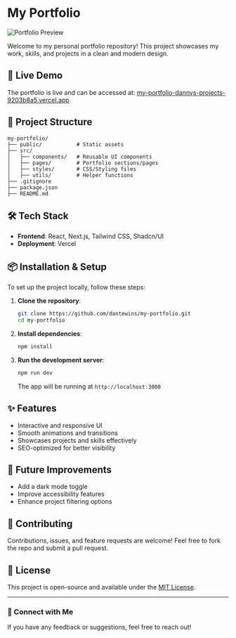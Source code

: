 # My Portfolio

![Portfolio Preview](https://my-portfolio-two-sigma-29.vercel.app/)

Welcome to my personal portfolio repository! This project showcases my work, skills, and projects in a clean and modern design.

## 🚀 Live Demo
The portfolio is live and can be accessed at:
[my-portfolio-dannys-projects-9203b8a5.vercel.app](https://my-portfolio-dannys-projects-9203b8a5.vercel.app)

## 📂 Project Structure
```
my-portfolio/
├── public/           # Static assets
├── src/
│   ├── components/   # Reusable UI components
│   ├── pages/        # Portfolio sections/pages
│   ├── styles/       # CSS/Styling files
│   ├── utils/        # Helper functions
├── .gitignore
├── package.json
├── README.md
```

## 🛠️ Tech Stack
- **Frontend**: React, Next.js, Tailwind CSS, Shadcn/UI
- **Deployment**: Vercel

## 📦 Installation & Setup
To set up the project locally, follow these steps:

1. **Clone the repository**:
   ```sh
   git clone https://github.com/dantewins/my-portfolio.git
   cd my-portfolio
   ```
2. **Install dependencies**:
   ```sh
   npm install
   ```
3. **Run the development server**:
   ```sh
   npm run dev
   ```
   The app will be running at `http://localhost:3000`

## ✨ Features
- Interactive and responsive UI
- Smooth animations and transitions
- Showcases projects and skills effectively
- SEO-optimized for better visibility

## 🎯 Future Improvements
- Add a dark mode toggle
- Improve accessibility features
- Enhance project filtering options

## 🤝 Contributing
Contributions, issues, and feature requests are welcome! Feel free to fork the repo and submit a pull request.

## 📜 License
This project is open-source and available under the [MIT License](LICENSE).

---
### 🌟 Connect with Me
If you have any feedback or suggestions, feel free to reach out!

